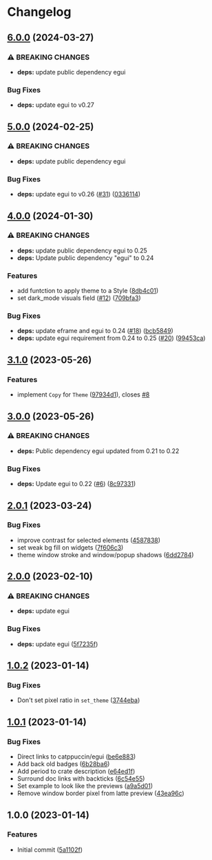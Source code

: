 # Changelog

## [6.0.0](https://github.com/catppuccin/egui/compare/v4.0.0...v5.0.0) (2024-03-27)


### ⚠ BREAKING CHANGES

* **deps:** update public dependency egui

### Bug Fixes

* **deps:** update egui to v0.27

## [5.0.0](https://github.com/catppuccin/egui/compare/v4.0.0...v5.0.0) (2024-02-25)


### ⚠ BREAKING CHANGES

* **deps:** update public dependency egui

### Bug Fixes

* **deps:** update egui to v0.26 ([#31](https://github.com/catppuccin/egui/issues/31)) ([0336114](https://github.com/catppuccin/egui/commit/0336114550ae06b471596df53ea388089f6fe8d3))

## [4.0.0](https://github.com/catppuccin/egui/compare/v3.1.0...v4.0.0) (2024-01-30)


### ⚠ BREAKING CHANGES

* **deps:** update public dependency egui to 0.25
* **deps:** Update public dependency "egui" to 0.24

### Features

* add funtction to apply theme to a Style ([8db4c01](https://github.com/catppuccin/egui/commit/8db4c01f14ca5269a21f143142bc9eba067742fc))
* set dark_mode visuals field ([#12](https://github.com/catppuccin/egui/issues/12)) ([709bfa3](https://github.com/catppuccin/egui/commit/709bfa33bfefeee561c7c9208b6e70041683a68a))


### Bug Fixes

* **deps:** update eframe and egui to 0.24 ([#18](https://github.com/catppuccin/egui/issues/18)) ([bcb5849](https://github.com/catppuccin/egui/commit/bcb5849b6f96b56aa4982ec3366e238371de473e))
* **deps:** update egui requirement from 0.24 to 0.25 ([#20](https://github.com/catppuccin/egui/issues/20)) ([99453ca](https://github.com/catppuccin/egui/commit/99453cab89c10565dc5807f85ad104da6ce626fa))

## [3.1.0](https://github.com/catppuccin/egui/compare/v3.0.0...v3.1.0) (2023-05-26)


### Features

* implement `Copy` for `Theme` ([97934d1](https://github.com/catppuccin/egui/commit/97934d1d5517194c61b35913e8ac6f6970934312)), closes [#8](https://github.com/catppuccin/egui/issues/8)

## [3.0.0](https://github.com/catppuccin/egui/compare/v2.0.1...v3.0.0) (2023-05-26)


### ⚠ BREAKING CHANGES

* **deps:** Public dependency egui updated from 0.21 to 0.22

### Bug Fixes

* **deps:** Update egui to 0.22 ([#6](https://github.com/catppuccin/egui/issues/6)) ([8c97331](https://github.com/catppuccin/egui/commit/8c973310a66b4a7fd1788ccf15e72cbd5f7f9f7d))

## [2.0.1](https://github.com/catppuccin/egui/compare/v2.0.0...v2.0.1) (2023-03-24)


### Bug Fixes

* improve contrast for selected elements ([4587838](https://github.com/catppuccin/egui/commit/4587838d6dfae0dde127d5907b6543c7ad716536))
* set weak bg fill on widgets ([7f606c3](https://github.com/catppuccin/egui/commit/7f606c3b7f4f45d4672ae92cc4b20d774866920a))
* theme window stroke and window/popup shadows ([6dd2784](https://github.com/catppuccin/egui/commit/6dd27845b5365fd5603aaeadf34758212491b267))

## [2.0.0](https://github.com/catppuccin/egui/compare/v1.0.2...v2.0.0) (2023-02-10)


### ⚠ BREAKING CHANGES

* **deps:** update egui

### Bug Fixes

* **deps:** update egui ([5f7235f](https://github.com/catppuccin/egui/commit/5f7235f19ff373b31c658ec50acafa0208b96f64))

## [1.0.2](https://github.com/catppuccin/egui/compare/v1.0.1...v1.0.2) (2023-01-14)


### Bug Fixes

* Don't set pixel ratio in `set_theme` ([3744eba](https://github.com/catppuccin/egui/commit/3744eba6f8aa54d03ac55a9d777e2c8921f7ddc9))

## [1.0.1](https://github.com/catppuccin/egui/compare/v1.0.0...v1.0.1) (2023-01-14)


### Bug Fixes

* Direct links to catppuccin/egui ([be6e883](https://github.com/catppuccin/egui/commit/be6e883d191a35e90ebef6efff125ac785d3bfbd))
* Add back old badges ([6b28ba6](https://github.com/catppuccin/egui/commit/6b28ba68cc6c297318ebb3ce0c39e890d9794bb9))
* Add period to crate description ([e64ed1f](https://github.com/catppuccin/egui/commit/e64ed1fa8cfff52dda2320a52394c0ac3508cf3e))
* Surround doc links with backticks ([6c54e55](https://github.com/catppuccin/egui/commit/6c54e551aa79f25e7094fac26fb1bcdf3f086a63))
* Set example to look like the previews ([a9a5d01](https://github.com/catppuccin/egui/commit/a9a5d013143257a9e83bf697502253ff18cf1c68))
* Remove window border pixel from latte preview ([43ea96c](https://github.com/catppuccin/egui/commit/43ea96c2f97f01570ec9523923790d2b2a328e19))

## 1.0.0 (2023-01-14)


### Features

* Initial commit ([5a1102f](https://github.com/catppuccin/egui/commit/5a1102fa04a1006edd92dc5617c0fb846119b0ca))
